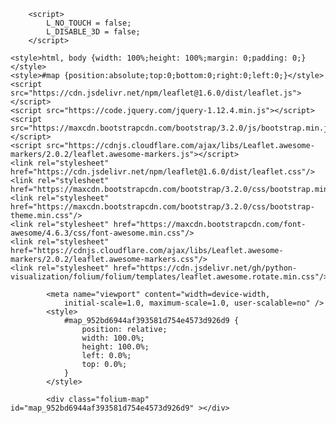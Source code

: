 <!DOCTYPE html>
<head>    
    <meta http-equiv="content-type" content="text/html; charset=UTF-8" />
    
        <script>
            L_NO_TOUCH = false;
            L_DISABLE_3D = false;
        </script>
    
    <style>html, body {width: 100%;height: 100%;margin: 0;padding: 0;}</style>
    <style>#map {position:absolute;top:0;bottom:0;right:0;left:0;}</style>
    <script src="https://cdn.jsdelivr.net/npm/leaflet@1.6.0/dist/leaflet.js"></script>
    <script src="https://code.jquery.com/jquery-1.12.4.min.js"></script>
    <script src="https://maxcdn.bootstrapcdn.com/bootstrap/3.2.0/js/bootstrap.min.js"></script>
    <script src="https://cdnjs.cloudflare.com/ajax/libs/Leaflet.awesome-markers/2.0.2/leaflet.awesome-markers.js"></script>
    <link rel="stylesheet" href="https://cdn.jsdelivr.net/npm/leaflet@1.6.0/dist/leaflet.css"/>
    <link rel="stylesheet" href="https://maxcdn.bootstrapcdn.com/bootstrap/3.2.0/css/bootstrap.min.css"/>
    <link rel="stylesheet" href="https://maxcdn.bootstrapcdn.com/bootstrap/3.2.0/css/bootstrap-theme.min.css"/>
    <link rel="stylesheet" href="https://maxcdn.bootstrapcdn.com/font-awesome/4.6.3/css/font-awesome.min.css"/>
    <link rel="stylesheet" href="https://cdnjs.cloudflare.com/ajax/libs/Leaflet.awesome-markers/2.0.2/leaflet.awesome-markers.css"/>
    <link rel="stylesheet" href="https://cdn.jsdelivr.net/gh/python-visualization/folium/folium/templates/leaflet.awesome.rotate.min.css"/>
    
            <meta name="viewport" content="width=device-width,
                initial-scale=1.0, maximum-scale=1.0, user-scalable=no" />
            <style>
                #map_952bd6944af393581d754e4573d926d9 {
                    position: relative;
                    width: 100.0%;
                    height: 100.0%;
                    left: 0.0%;
                    top: 0.0%;
                }
            </style>
        
</head>
<body>    
    
            <div class="folium-map" id="map_952bd6944af393581d754e4573d926d9" ></div>
        
</body>
<script>    
    
            var map_952bd6944af393581d754e4573d926d9 = L.map(
                "map_952bd6944af393581d754e4573d926d9",
                {
                    center: [-27.570838, -50.6216109],
                    crs: L.CRS.EPSG3857,
                    zoom: 7.48,
                    zoomControl: true,
                    preferCanvas: false,
                }
            );

            

        
    
            var tile_layer_d3af911cc4504396dc6506a29c9f3b27 = L.tileLayer(
                "https://{s}.tile.openstreetmap.org/{z}/{x}/{y}.png",
                {"attribution": "Data by \u0026copy; \u003ca href=\"http://openstreetmap.org\"\u003eOpenStreetMap\u003c/a\u003e, under \u003ca href=\"http://www.openstreetmap.org/copyright\"\u003eODbL\u003c/a\u003e.", "detectRetina": false, "maxNativeZoom": 18, "maxZoom": 18, "minZoom": 0, "noWrap": false, "opacity": 1, "subdomains": "abc", "tms": false}
            ).addTo(map_952bd6944af393581d754e4573d926d9);
        
    
            var marker_5890b2aaec954691881b8a7829735891 = L.marker(
                [-26.8902, -49.08461],
                {}
            ).addTo(map_952bd6944af393581d754e4573d926d9);
        
    
            var icon_2c6b20b21ea9fceed3af1d8efe39074f = L.AwesomeMarkers.icon(
                {"extraClasses": "fa-rotate-0", "icon": "info-sign", "iconColor": "white", "markerColor": "green", "prefix": "glyphicon"}
            );
            marker_5890b2aaec954691881b8a7829735891.setIcon(icon_2c6b20b21ea9fceed3af1d8efe39074f);
        
    
        var popup_007d4464a585eda067160c871dc48a54 = L.popup({"maxWidth": 200});

        
            var html_92bfe176c601a874d161deba8d393a1d = $(`<div id="html_92bfe176c601a874d161deba8d393a1d" style="width: 100.0%; height: 100.0%;"><br><b>Centro:</b> CIB - Centro de Inovação de Blumenau</br><br><b>Gestora:</b>Instituto Gene</br><br><b>Especialidades:</b> <br>🏭 Eletro Metal Mecânico</br> <br>🏭 Têxtil</br> <br>🎭 Turismo</br>  <br>🛒 Comércio</br> <br>🩺 Saúde</br></br></div>`)[0];
            popup_007d4464a585eda067160c871dc48a54.setContent(html_92bfe176c601a874d161deba8d393a1d);
        

        marker_5890b2aaec954691881b8a7829735891.bindPopup(popup_007d4464a585eda067160c871dc48a54)
        ;

        
    
    
            marker_5890b2aaec954691881b8a7829735891.bindTooltip(
                `<div>
                     CIB - Centro de Inovação de Blumenau
                 </div>`,
                {"sticky": true}
            );
        
    
            var marker_fe074ec6e767ec649c81112f55e46a99 = L.marker(
                [-27.048659999999998, -48.876490000000004],
                {}
            ).addTo(map_952bd6944af393581d754e4573d926d9);
        
    
            var icon_6ea85c12e75327cfbd2b0daec162d74a = L.AwesomeMarkers.icon(
                {"extraClasses": "fa-rotate-0", "icon": "info-sign", "iconColor": "white", "markerColor": "lightgray", "prefix": "glyphicon"}
            );
            marker_fe074ec6e767ec649c81112f55e46a99.setIcon(icon_6ea85c12e75327cfbd2b0daec162d74a);
        
    
        var popup_996bdc8013dbacf457e42ec2b64964ee = L.popup({"maxWidth": 200});

        
            var html_df3d1a75706030af5430c06a68410cd3 = $(`<div id="html_df3d1a75706030af5430c06a68410cd3" style="width: 100.0%; height: 100.0%;"><br><b>Centro:</b> 408lab</br><br><b>Gestora:</b>Em implantação</br><br><b>Especialidades:</b> <br>🏭 Moda</br> <br>🛒 Varejo</br> <br>🏭 Automação Industrial</br> <br>📖 Educação</br> <br>🩺 Saúde</br></br></div>`)[0];
            popup_996bdc8013dbacf457e42ec2b64964ee.setContent(html_df3d1a75706030af5430c06a68410cd3);
        

        marker_fe074ec6e767ec649c81112f55e46a99.bindPopup(popup_996bdc8013dbacf457e42ec2b64964ee)
        ;

        
    
    
            marker_fe074ec6e767ec649c81112f55e46a99.bindTooltip(
                `<div>
                     408lab
                 </div>`,
                {"sticky": true}
            );
        
    
            var marker_6d1969fe735a789474adbf9795276f0b = L.marker(
                [-27.09283, -52.66336999999999],
                {}
            ).addTo(map_952bd6944af393581d754e4573d926d9);
        
    
            var icon_fcb2e041fded8c8a7ce7c1f94d712371 = L.AwesomeMarkers.icon(
                {"extraClasses": "fa-rotate-0", "icon": "info-sign", "iconColor": "white", "markerColor": "green", "prefix": "glyphicon"}
            );
            marker_6d1969fe735a789474adbf9795276f0b.setIcon(icon_fcb2e041fded8c8a7ce7c1f94d712371);
        
    
        var popup_58fd1ae13116ce8f561f92b3ddbceebc = L.popup({"maxWidth": 200});

        
            var html_54ba378c1abb3c814d4c2a82788bffc1 = $(`<div id="html_54ba378c1abb3c814d4c2a82788bffc1" style="width: 100.0%; height: 100.0%;"><br><b>Centro:</b> Pollen Parque Científico e Tecnológico</br><br><b>Gestora:</b>UNOCHAPECÓ</br><br><b>Especialidades:</b> <br>🌱 Agro</br> <br>🩺 Saúde</br> <br>🏭 Máquinas e Equipamentos</br> <br>💻 TIC</br></br></div>`)[0];
            popup_58fd1ae13116ce8f561f92b3ddbceebc.setContent(html_54ba378c1abb3c814d4c2a82788bffc1);
        

        marker_6d1969fe735a789474adbf9795276f0b.bindPopup(popup_58fd1ae13116ce8f561f92b3ddbceebc)
        ;

        
    
    
            marker_6d1969fe735a789474adbf9795276f0b.bindTooltip(
                `<div>
                     Pollen Parque Científico e Tecnológico
                 </div>`,
                {"sticky": true}
            );
        
    
            var marker_d1939dc33879bd16f135641bf88ff5e0 = L.marker(
                [-27.167579999999997, -51.52045],
                {}
            ).addTo(map_952bd6944af393581d754e4573d926d9);
        
    
            var icon_c2525f6b8356ce11d78a3a0696acc791 = L.AwesomeMarkers.icon(
                {"extraClasses": "fa-rotate-0", "icon": "info-sign", "iconColor": "white", "markerColor": "green", "prefix": "glyphicon"}
            );
            marker_d1939dc33879bd16f135641bf88ff5e0.setIcon(icon_c2525f6b8356ce11d78a3a0696acc791);
        
    
        var popup_886ea034b3f1400194e9aaf84bd83fdb = L.popup({"maxWidth": 200});

        
            var html_2541da174068a759e462a57d04d59755 = $(`<div id="html_2541da174068a759e462a57d04d59755" style="width: 100.0%; height: 100.0%;"><br><b>Centro:</b> Polo de Inovação Vale do Rio do Peixe – Inovale</br><br><b>Gestora:</b>Centro de Inovação Vale do Rio do Peixe</br><br><b>Especialidades:</b> <br>🌱 Alimentos</br> <br>🩺 Engenharia Biomédica</br> <br>💡 Energias Renováveis</br></br></div>`)[0];
            popup_886ea034b3f1400194e9aaf84bd83fdb.setContent(html_2541da174068a759e462a57d04d59755);
        

        marker_d1939dc33879bd16f135641bf88ff5e0.bindPopup(popup_886ea034b3f1400194e9aaf84bd83fdb)
        ;

        
    
    
            marker_d1939dc33879bd16f135641bf88ff5e0.bindTooltip(
                `<div>
                     Polo de Inovação Vale do Rio do Peixe – Inovale
                 </div>`,
                {"sticky": true}
            );
        
    
            var marker_c2a44f5bff149179ccf59e39f462460c = L.marker(
                [-26.77686, -51.01565],
                {}
            ).addTo(map_952bd6944af393581d754e4573d926d9);
        
    
            var icon_9addfb9e9a59628ec1f26859b31c100b = L.AwesomeMarkers.icon(
                {"extraClasses": "fa-rotate-0", "icon": "info-sign", "iconColor": "white", "markerColor": "green", "prefix": "glyphicon"}
            );
            marker_c2a44f5bff149179ccf59e39f462460c.setIcon(icon_9addfb9e9a59628ec1f26859b31c100b);
        
    
        var popup_095861d53020fce1532ef470f4444d58 = L.popup({"maxWidth": 200});

        
            var html_3a055077ecead75377800d4317c9e4a6 = $(`<div id="html_3a055077ecead75377800d4317c9e4a6" style="width: 100.0%; height: 100.0%;"><br><b>Centro:</b> Inova Contestado</br><br><b>Gestora:</b>Prefeitura de Caçador
</br><br><b>Especialidades:</b> <br>🌱 Indústria florestal</br> <br>🌱 Alimentos</br> <br>🏭 Plástico</br> <br>🏭 Têxtil</br></br></div>`)[0];
            popup_095861d53020fce1532ef470f4444d58.setContent(html_3a055077ecead75377800d4317c9e4a6);
        

        marker_c2a44f5bff149179ccf59e39f462460c.bindPopup(popup_095861d53020fce1532ef470f4444d58)
        ;

        
    
    
            marker_c2a44f5bff149179ccf59e39f462460c.bindTooltip(
                `<div>
                     Inova Contestado
                 </div>`,
                {"sticky": true}
            );
        
    
            var marker_fc4e54194d389c99f0cc28b96602e492 = L.marker(
                [-27.54468, -48.50019],
                {}
            ).addTo(map_952bd6944af393581d754e4573d926d9);
        
    
            var icon_1432ed21b189c2bfb31a46e0d4792319 = L.AwesomeMarkers.icon(
                {"extraClasses": "fa-rotate-0", "icon": "info-sign", "iconColor": "white", "markerColor": "green", "prefix": "glyphicon"}
            );
            marker_fc4e54194d389c99f0cc28b96602e492.setIcon(icon_1432ed21b189c2bfb31a46e0d4792319);
        
    
        var popup_469ef94b1b49f484ef23b5b1c83eb508 = L.popup({"maxWidth": 200});

        
            var html_a5f0e6dedb6b6570ed35081b3c5c0013 = $(`<div id="html_a5f0e6dedb6b6570ed35081b3c5c0013" style="width: 100.0%; height: 100.0%;"><br><b>Centro:</b> Associação Catarinense das Empresas de Tecnologia - ACATE</br><br><b>Gestora:</b>Associação Catarinense das Empresas de Tecnologia - ACATE</br><br><b>Especialidades:</b> <br>💸 Fintech</br> <br>📖 Edtech</br> <br>💡 Energia</br></br></div>`)[0];
            popup_469ef94b1b49f484ef23b5b1c83eb508.setContent(html_a5f0e6dedb6b6570ed35081b3c5c0013);
        

        marker_fc4e54194d389c99f0cc28b96602e492.bindPopup(popup_469ef94b1b49f484ef23b5b1c83eb508)
        ;

        
    
    
            marker_fc4e54194d389c99f0cc28b96602e492.bindTooltip(
                `<div>
                     Associação Catarinense das Empresas de Tecnologia - ACATE
                 </div>`,
                {"sticky": true}
            );
        
    
            var marker_d5cab38867d7c486d317a37ef14348fc = L.marker(
                [-27.21865, -49.64812],
                {}
            ).addTo(map_952bd6944af393581d754e4573d926d9);
        
    
            var icon_12221a83706c140485a165d9cc28fd51 = L.AwesomeMarkers.icon(
                {"extraClasses": "fa-rotate-0", "icon": "info-sign", "iconColor": "white", "markerColor": "green", "prefix": "glyphicon"}
            );
            marker_d5cab38867d7c486d317a37ef14348fc.setIcon(icon_12221a83706c140485a165d9cc28fd51);
        
    
        var popup_ca17c208a9e4a0f70769fc39032cdae4 = L.popup({"maxWidth": 200});

        
            var html_682fe743a292791e9396dd277a1aee2c = $(`<div id="html_682fe743a292791e9396dd277a1aee2c" style="width: 100.0%; height: 100.0%;"><br><b>Centro:</b> Centro de Inovação Norberto Frahm - CINF</br><br><b>Gestora:</b>Centro de Inovação Norberto Frahm - CINF</br><br><b>Especialidades:</b> <br>🩺 Desenvolvimento Social</br> <br>💻 TIC</br> <br>💻 Gestão e Automação de Processos</br></br></div>`)[0];
            popup_ca17c208a9e4a0f70769fc39032cdae4.setContent(html_682fe743a292791e9396dd277a1aee2c);
        

        marker_d5cab38867d7c486d317a37ef14348fc.bindPopup(popup_ca17c208a9e4a0f70769fc39032cdae4)
        ;

        
    
    
            marker_d5cab38867d7c486d317a37ef14348fc.bindTooltip(
                `<div>
                     Centro de Inovação Norberto Frahm - CINF
                 </div>`,
                {"sticky": true}
            );
        
    
            var marker_99f4407125036eb0a3e29b22841eee90 = L.marker(
                [-27.02542, -51.14561],
                {}
            ).addTo(map_952bd6944af393581d754e4573d926d9);
        
    
            var icon_1069736c5d9a6b34eaff0029dd60019f = L.AwesomeMarkers.icon(
                {"extraClasses": "fa-rotate-0", "icon": "info-sign", "iconColor": "white", "markerColor": "green", "prefix": "glyphicon"}
            );
            marker_99f4407125036eb0a3e29b22841eee90.setIcon(icon_1069736c5d9a6b34eaff0029dd60019f);
        
    
        var popup_a87d23bf3885b3da74d068ca38513f3f = L.popup({"maxWidth": 200});

        
            var html_249c78022448e59236aeb66939344b62 = $(`<div id="html_249c78022448e59236aeb66939344b62" style="width: 100.0%; height: 100.0%;"><br><b>Centro:</b> Centro de Inovação Dante Martorano</br><br><b>Gestora:</b>Prefeitura de Videira</br><br><b>Especialidades:</b> <br>🌱 Agro</br> <br>🏭 Processamento de Alimentos</br> <br>🛌 Turismo</br></br></div>`)[0];
            popup_a87d23bf3885b3da74d068ca38513f3f.setContent(html_249c78022448e59236aeb66939344b62);
        

        marker_99f4407125036eb0a3e29b22841eee90.bindPopup(popup_a87d23bf3885b3da74d068ca38513f3f)
        ;

        
    
    
            marker_99f4407125036eb0a3e29b22841eee90.bindTooltip(
                `<div>
                     Centro de Inovação Dante Martorano
                 </div>`,
                {"sticky": true}
            );
        
    
            var marker_86c1781a51881d493741e4261b8601f1 = L.marker(
                [-26.4627, -49.12198],
                {}
            ).addTo(map_952bd6944af393581d754e4573d926d9);
        
    
            var icon_6fb087de3b43ff61f35cc82b483cdc60 = L.AwesomeMarkers.icon(
                {"extraClasses": "fa-rotate-0", "icon": "info-sign", "iconColor": "white", "markerColor": "green", "prefix": "glyphicon"}
            );
            marker_86c1781a51881d493741e4261b8601f1.setIcon(icon_6fb087de3b43ff61f35cc82b483cdc60);
        
    
        var popup_52ae581617418715565e846e9d951a88 = L.popup({"maxWidth": 200});

        
            var html_77a9768089541d4da40083d8a2f5c0b8 = $(`<div id="html_77a9768089541d4da40083d8a2f5c0b8" style="width: 100.0%; height: 100.0%;"><br><b>Centro:</b> Novale Hub</br><br><b>Gestora:</b>Associação do Centro de Inovação Jaraguá do Sul</br><br><b>Especialidades:</b> <br>💻 TIC</br> <br>💡 Energia</br> <br>🏭 Eletrometalmecânica</br> <br>🏭 Químicos e novos materiais</br></br></div>`)[0];
            popup_52ae581617418715565e846e9d951a88.setContent(html_77a9768089541d4da40083d8a2f5c0b8);
        

        marker_86c1781a51881d493741e4261b8601f1.bindPopup(popup_52ae581617418715565e846e9d951a88)
        ;

        
    
    
            marker_86c1781a51881d493741e4261b8601f1.bindTooltip(
                `<div>
                     Novale Hub
                 </div>`,
                {"sticky": true}
            );
        
    
            var marker_a3e9f04c8537d6e83be66940460cf5a5 = L.marker(
                [-26.23589, -48.88243],
                {}
            ).addTo(map_952bd6944af393581d754e4573d926d9);
        
    
            var icon_c68c5129a039217e2af7d7d7a6144f45 = L.AwesomeMarkers.icon(
                {"extraClasses": "fa-rotate-0", "icon": "info-sign", "iconColor": "white", "markerColor": "green", "prefix": "glyphicon"}
            );
            marker_a3e9f04c8537d6e83be66940460cf5a5.setIcon(icon_c68c5129a039217e2af7d7d7a6144f45);
        
    
        var popup_a9d085bcb1e1b683c9e950bc6d168ee4 = L.popup({"maxWidth": 200});

        
            var html_3facc58208676df4bcbc6b216a490b89 = $(`<div id="html_3facc58208676df4bcbc6b216a490b89" style="width: 100.0%; height: 100.0%;"><br><b>Centro:</b> Ágora Tech Park</br><br><b>Gestora:</b>Instituto Ágora de Ciência e Tecnologia</br><br><b>Especialidades:</b> <br>🩺 Saúde</br> <br>🏭 Indústria 4.0</br> <br>🏛 Cidades inteligentes</br></br></div>`)[0];
            popup_a9d085bcb1e1b683c9e950bc6d168ee4.setContent(html_3facc58208676df4bcbc6b216a490b89);
        

        marker_a3e9f04c8537d6e83be66940460cf5a5.bindPopup(popup_a9d085bcb1e1b683c9e950bc6d168ee4)
        ;

        
    
    
            marker_a3e9f04c8537d6e83be66940460cf5a5.bindTooltip(
                `<div>
                     Ágora Tech Park
                 </div>`,
                {"sticky": true}
            );
        
    
            var marker_63d7ace6025b85c1033a2e1ed0344bce = L.marker(
                [-28.679040000000004, -49.35522],
                {}
            ).addTo(map_952bd6944af393581d754e4573d926d9);
        
    
            var icon_cf4a0e12db01a4980167b26f61f9e39e = L.AwesomeMarkers.icon(
                {"extraClasses": "fa-rotate-0", "icon": "info-sign", "iconColor": "white", "markerColor": "lightgray", "prefix": "glyphicon"}
            );
            marker_63d7ace6025b85c1033a2e1ed0344bce.setIcon(icon_cf4a0e12db01a4980167b26f61f9e39e);
        
    
        var popup_d60bf0198f2870aa1e05168b0e2df0c1 = L.popup({"maxWidth": 200});

        
            var html_d55810af5e3d1ca8653fee7c92b30c52 = $(`<div id="html_d55810af5e3d1ca8653fee7c92b30c52" style="width: 100.0%; height: 100.0%;"><br><b>Centro:</b> CRIO</br><br><b>Gestora:</b>Em implantação</br><br><b>Especialidades:</b> <br>🏭 Cerâmica</br> <br>🏭 Plásticos</br> <br>🏭 Moda</br></br></div>`)[0];
            popup_d60bf0198f2870aa1e05168b0e2df0c1.setContent(html_d55810af5e3d1ca8653fee7c92b30c52);
        

        marker_63d7ace6025b85c1033a2e1ed0344bce.bindPopup(popup_d60bf0198f2870aa1e05168b0e2df0c1)
        ;

        
    
    
            marker_63d7ace6025b85c1033a2e1ed0344bce.bindTooltip(
                `<div>
                     CRIO
                 </div>`,
                {"sticky": true}
            );
        
    
            var marker_3b0efa5658065575df0b7b9319a6373d = L.marker(
                [-28.470409999999998, -49.00092],
                {}
            ).addTo(map_952bd6944af393581d754e4573d926d9);
        
    
            var icon_9cbcd81f12485a226096d34efaac5ca2 = L.AwesomeMarkers.icon(
                {"extraClasses": "fa-rotate-0", "icon": "info-sign", "iconColor": "white", "markerColor": "lightgray", "prefix": "glyphicon"}
            );
            marker_3b0efa5658065575df0b7b9319a6373d.setIcon(icon_9cbcd81f12485a226096d34efaac5ca2);
        
    
        var popup_fac6f4d05378458d4f6f01f1341d399e = L.popup({"maxWidth": 200});

        
            var html_d7be6498a190700b82317521212064d3 = $(`<div id="html_d7be6498a190700b82317521212064d3" style="width: 100.0%; height: 100.0%;"><br><b>Centro:</b> Centro de Inovação de Tubarão</br><br><b>Gestora:</b>Em implantação</br><br><b>Especialidades:</b> <br>🩺 Saúde</br> <br>💡 Energias Renováveis</br> <br>🏛 Cidades Inteligentes</br></br></div>`)[0];
            popup_fac6f4d05378458d4f6f01f1341d399e.setContent(html_d7be6498a190700b82317521212064d3);
        

        marker_3b0efa5658065575df0b7b9319a6373d.bindPopup(popup_fac6f4d05378458d4f6f01f1341d399e)
        ;

        
    
    
            marker_3b0efa5658065575df0b7b9319a6373d.bindTooltip(
                `<div>
                     Centro de Inovação de Tubarão
                 </div>`,
                {"sticky": true}
            );
        
    
            var marker_31e9ed6e1e11499bcee4b79324d5d223 = L.marker(
                [-26.24792, -49.38215],
                {}
            ).addTo(map_952bd6944af393581d754e4573d926d9);
        
    
            var icon_065664ef73c90688b5839a87cc4df1cf = L.AwesomeMarkers.icon(
                {"extraClasses": "fa-rotate-0", "icon": "info-sign", "iconColor": "white", "markerColor": "lightgray", "prefix": "glyphicon"}
            );
            marker_31e9ed6e1e11499bcee4b79324d5d223.setIcon(icon_065664ef73c90688b5839a87cc4df1cf);
        
    
        var popup_5f6ddaa4da8b3f7b46ba0326e1e6c3f0 = L.popup({"maxWidth": 200});

        
            var html_9fda324c39f1c98e730549f1c9bb6b0f = $(`<div id="html_9fda324c39f1c98e730549f1c9bb6b0f" style="width: 100.0%; height: 100.0%;"><br><b>Centro:</b> Centro de Inovação da Região do Planalto Norte</br><br><b>Gestora:</b>Em implantação</br><br><b>Especialidades:</b> <br>🏭 Metalmecânica e Automação</br> <br>💻 TIC</br> <br>🩺 Saúde</br> <br>🏭 Química e Materiais</br></br></div>`)[0];
            popup_5f6ddaa4da8b3f7b46ba0326e1e6c3f0.setContent(html_9fda324c39f1c98e730549f1c9bb6b0f);
        

        marker_31e9ed6e1e11499bcee4b79324d5d223.bindPopup(popup_5f6ddaa4da8b3f7b46ba0326e1e6c3f0)
        ;

        
    
    
            marker_31e9ed6e1e11499bcee4b79324d5d223.bindTooltip(
                `<div>
                     Centro de Inovação da Região do Planalto Norte
                 </div>`,
                {"sticky": true}
            );
        
    
            var marker_89043719c3d27261a259193202f29dd0 = L.marker(
                [-27.801479999999998, -50.3372],
                {}
            ).addTo(map_952bd6944af393581d754e4573d926d9);
        
    
            var icon_8c33692d62f8a4fc890e4da18224e0bc = L.AwesomeMarkers.icon(
                {"extraClasses": "fa-rotate-0", "icon": "info-sign", "iconColor": "white", "markerColor": "green", "prefix": "glyphicon"}
            );
            marker_89043719c3d27261a259193202f29dd0.setIcon(icon_8c33692d62f8a4fc890e4da18224e0bc);
        
    
        var popup_cc74819fbe8f5d163b0bdfadd3415fde = L.popup({"maxWidth": 200});

        
            var html_edc510b083a63b7181ffe023213bcc19 = $(`<div id="html_edc510b083a63b7181ffe023213bcc19" style="width: 100.0%; height: 100.0%;"><br><b>Centro:</b> Orion Parque Tecnológico</br><br><b>Gestora:</b>Instituto Orion</br><br><b>Especialidades:</b> <br>🩺 Saúde</br> <br>🌱 Agro</br> <br>🩺 Biotecnologia</br> <br>🏛 Governo</br> <br>🚛 Logística</br></br></div>`)[0];
            popup_cc74819fbe8f5d163b0bdfadd3415fde.setContent(html_edc510b083a63b7181ffe023213bcc19);
        

        marker_89043719c3d27261a259193202f29dd0.bindPopup(popup_cc74819fbe8f5d163b0bdfadd3415fde)
        ;

        
    
    
            marker_89043719c3d27261a259193202f29dd0.bindTooltip(
                `<div>
                     Orion Parque Tecnológico
                 </div>`,
                {"sticky": true}
            );
        
    
            var marker_67ba96cda3492dfe686432daa1d3c39b = L.marker(
                [-26.953129999999998, -48.72815],
                {}
            ).addTo(map_952bd6944af393581d754e4573d926d9);
        
    
            var icon_6600b40e1ed6f2bd4a00d8140a6e21da = L.AwesomeMarkers.icon(
                {"extraClasses": "fa-rotate-0", "icon": "info-sign", "iconColor": "white", "markerColor": "lightgray", "prefix": "glyphicon"}
            );
            marker_67ba96cda3492dfe686432daa1d3c39b.setIcon(icon_6600b40e1ed6f2bd4a00d8140a6e21da);
        
    
        var popup_7f1a856cda6ace81c5d708cd2f0d9fde = L.popup({"maxWidth": 200});

        
            var html_8b4dc9ebcf5215657c358988309615a7 = $(`<div id="html_8b4dc9ebcf5215657c358988309615a7" style="width: 100.0%; height: 100.0%;"><br><b>Centro:</b> Centro Regional de Inovação</br><br><b>Gestora:</b>Em implantação</br><br><b>Especialidades:</b> <br>🚛 Logística</br> <br>🛌 Turismo</br> <br>🌱 Economia do Mar</br> <br>🏭 Indústria Naval</br> <br>🩺 Saúde</br></br></div>`)[0];
            popup_7f1a856cda6ace81c5d708cd2f0d9fde.setContent(html_8b4dc9ebcf5215657c358988309615a7);
        

        marker_67ba96cda3492dfe686432daa1d3c39b.bindPopup(popup_7f1a856cda6ace81c5d708cd2f0d9fde)
        ;

        
    
    
            marker_67ba96cda3492dfe686432daa1d3c39b.bindTooltip(
                `<div>
                     Centro Regional de Inovação
                 </div>`,
                {"sticky": true}
            );
        
</script>
